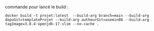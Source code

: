 commande pour lancé le build :


``docker build -t projet:latest  --build-arg branch=main --build-arg depoGit=templateProjet --build-arg autheurGit=asemin08 --build-arg tagImage=3.8.4-openjdk-17-slim --no-cache .
``